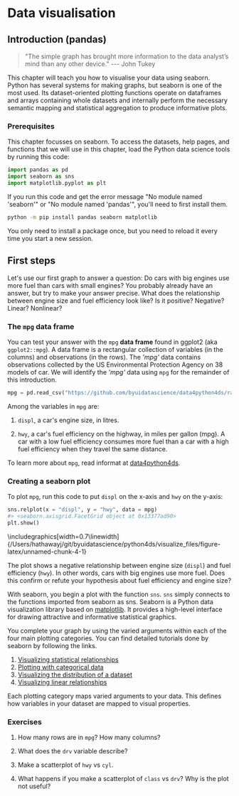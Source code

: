 # Data visualisation



## Introduction (pandas)

> "The simple graph has brought more information to the data analyst’s mind 
> than any other device." --- John Tukey

This chapter will teach you how to visualise your data using seaborn. Python has several systems for making graphs, but seaborn is one of the most used. Its dataset-oriented plotting functions operate on dataframes and arrays containing whole datasets and internally perform the necessary semantic mapping and statistical aggregation to produce informative plots.

### Prerequisites

This chapter focusses on seaborn. To access the datasets, help pages, and functions that we will use in this chapter, load the Python data science tools by running this code:


```python
import pandas as pd
import seaborn as sns
import matplotlib.pyplot as plt
```

If you run this code and get the error message "No module named 'seaborn'" or "No module named 'pandas'", you'll need to first install them.


```bash
python -m pip install pandas seaborn matplotlib
```

You only need to install a package once, but you need to reload it every time you start a new session.

## First steps

Let's use our first graph to answer a question: Do cars with big engines use more fuel than cars with small engines? You probably already have an answer, but try to make your answer precise. What does the relationship between engine size and fuel efficiency look like? Is it positive? Negative? Linear? Nonlinear?

### The `mpg` data frame

You can test your answer with the `mpg` __data frame__ found in ggplot2 (aka  `ggplot2::mpg`). A data frame is a rectangular collection of variables (in the columns) and observations (in the rows). The *'mpg'* data contains observations collected by the US Environmental Protection Agency on 38 models of car. We will identify the *'mpg'* data using `mpg` for the remainder of this introduction.


```python
mpg = pd.read_csv("https://github.com/byuidatascience/data4python4ds/raw/master/data-raw/mpg/mpg.csv")
```

Among the variables in `mpg` are:

1. `displ`, a car's engine size, in litres.

1. `hwy`, a car's fuel efficiency on the highway, in miles per gallon (mpg). 
  A car with a low fuel efficiency consumes more fuel than a car with a high 
  fuel efficiency when they travel the same distance. 

To learn more about `mpg`, read informat at [data4python4ds](https://github.com/byuidatascience/data4python4ds/blob/master/data.md).

### Creating a seaborn plot

To plot `mpg`, run this code to put `displ` on the x-axis and `hwy` on the y-axis:



```python
sns.relplot(x = "displ", y = "hwy", data = mpg)
#> <seaborn.axisgrid.FacetGrid object at 0x13377ad90>
plt.show()
```

\includegraphics[width=0.7\linewidth]{/Users/hathawayj/git/byuidatascience/python4ds/visualize_files/figure-latex/unnamed-chunk-4-1} 

The plot shows a negative relationship between engine size (`displ`) and fuel efficiency (`hwy`). In other words, cars with big engines use more fuel. Does this confirm or refute your hypothesis about fuel efficiency and engine size?

With seaborn, you begin a plot with the function `sns`. `sns` simply connects to the functions imported from seaborn as sns. Seaborn is a Python data visualization library based on [matplotlib]((https://matplotlib.org/)). It provides a high-level interface for drawing attractive and informative statistical graphics. 

You complete your graph by using the varied arguments within each of the four main plotting categories. You can find detailed tutorials done by seaborn by following the links.

1. [Visualizing statistical relationships](https://seaborn.pydata.org/tutorial/relational.html#emphasizing-continuity-with-line-plots)
2. [Plotting with categorical data](https://seaborn.pydata.org/tutorial/categorical.html)
3. [Visualizing the distribution of a dataset](https://seaborn.pydata.org/tutorial/distributions.html)
4. [Visualizing linear relationships](https://seaborn.pydata.org/tutorial/regression.html)

Each plotting category maps varied arguments to your data. This defines how variables in your dataset are mapped to visual properties. 

### Exercises

1. How many rows are in `mpg`? How many columns?

1.  What does the `drv` variable describe?  

1.  Make a scatterplot of `hwy` vs `cyl`.

1.  What happens if you make a scatterplot of `class` vs `drv`? Why is
    the plot not useful?

<!-- ## Aesthetic mappings -->

<!-- > "The greatest value of a picture is when it forces us to notice what we -->
<!-- > never expected to see." --- John Tukey -->

<!-- In the plot below, one group of points (highlighted in red) seems to fall outside of the linear trend. These cars have a higher mileage than you might expect. How can you explain these cars?  -->

<!-- ```{r, echo = FALSE} -->
<!-- ggplot(data = mpg, mapping = aes(x = displ, y = hwy)) + -->
<!--   geom_point() +  -->
<!--   geom_point(data = dplyr::filter(mpg, displ > 5, hwy > 20), colour = "red", size = 2.2) -->
<!-- ``` -->

<!-- Let's hypothesize that the cars are hybrids. One way to test this hypothesis is to look at the `class` value for each car. The `class` variable of the `mpg` dataset classifies cars into groups such as compact, midsize, and SUV. If the outlying points are hybrids, they should be classified as compact cars or, perhaps, subcompact cars (keep in mind that this data was collected before hybrid trucks and SUVs became popular). -->

<!-- You can add a third variable, like `class`, to a two dimensional scatterplot by mapping it to an __aesthetic__. An aesthetic is a visual property of the objects in your plot. Aesthetics include things like the size, the shape, or the color of your points. You can display a point (like the one below) in different ways by changing the values of its aesthetic properties. Since we already use the word "value" to describe data, let's use the word "level" to describe aesthetic properties. Here we change the levels of a point's size, shape, and color to make the point small, triangular, or blue: -->

<!-- ```{r, echo = FALSE, asp = 1/4} -->
<!-- ggplot() + -->
<!--   geom_point(aes(1, 1), size = 20) + -->
<!--   geom_point(aes(2, 1), size = 10) +  -->
<!--   geom_point(aes(3, 1), size = 20, shape = 17) +  -->
<!--   geom_point(aes(4, 1), size = 20, colour = "blue") +  -->
<!--   scale_x_continuous(NULL, limits = c(0.5, 4.5), labels = NULL) +  -->
<!--   scale_y_continuous(NULL, limits = c(0.9, 1.1), labels = NULL) +  -->
<!--   theme(aspect.ratio = 1/3) -->
<!-- ``` -->

<!-- You can convey information about your data by mapping the aesthetics in your plot to the variables in your dataset. For example, you can map the colors of your points to the `class` variable to reveal the class of each car. -->

<!-- ```{r} -->
<!-- ggplot(data = mpg) +  -->
<!--   geom_point(mapping = aes(x = displ, y = hwy, color = class)) -->
<!-- ``` -->

<!-- (If you prefer British English, like Hadley, you can use `colour` instead of `color`.) -->

<!-- To map an aesthetic to a variable, associate the name of the aesthetic to the name of the variable inside `aes()`. ggplot2 will automatically assign a unique level of the aesthetic (here a unique color) to each unique value of the variable, a process known as __scaling__. ggplot2 will also add a legend that explains which levels correspond to which values. -->

<!-- The colors reveal that many of the unusual points are two-seater cars. These cars don't seem like hybrids, and are, in fact, sports cars! Sports cars have large engines like SUVs and pickup trucks, but small bodies like midsize and compact cars, which improves their gas mileage. In hindsight, these cars were unlikely to be hybrids since they have large engines. -->

<!-- In the above example, we mapped `class` to the color aesthetic, but we could have mapped `class` to the size aesthetic in the same way. In this case, the exact size of each point would reveal its class affiliation. We get a _warning_ here, because mapping an unordered variable (`class`) to an ordered aesthetic (`size`) is not a good idea. -->

<!-- ```{r} -->
<!-- ggplot(data = mpg) +  -->
<!--   geom_point(mapping = aes(x = displ, y = hwy, size = class)) -->
<!-- ``` -->

<!-- Or we could have mapped `class` to the _alpha_ aesthetic, which controls the transparency of the points, or to the shape aesthetic, which controls the shape of the points. -->

<!-- ```{r out.width = "50%", fig.align = 'default', warning = FALSE, fig.asp = 1/2, fig.cap =""} -->
<!-- # Left -->
<!-- ggplot(data = mpg) +  -->
<!--   geom_point(mapping = aes(x = displ, y = hwy, alpha = class)) -->

<!-- # Right -->
<!-- ggplot(data = mpg) +  -->
<!--   geom_point(mapping = aes(x = displ, y = hwy, shape = class)) -->
<!-- ``` -->

<!-- What happened to the SUVs? ggplot2 will only use six shapes at a time. By default, additional groups will go unplotted when you use the shape aesthetic. -->

<!-- For each aesthetic, you use `aes()` to associate the name of the aesthetic with a variable to display. The `aes()` function gathers together each of the aesthetic mappings used by a layer and passes them to the layer's mapping argument. The syntax highlights a useful insight about `x` and `y`: the x and y locations of a point are themselves aesthetics, visual properties that you can map to variables to display information about the data.  -->

<!-- Once you map an aesthetic, ggplot2 takes care of the rest. It selects a reasonable scale to use with the aesthetic, and it constructs a legend that explains the mapping between levels and values. For x and y aesthetics, ggplot2 does not create a legend, but it creates an axis line with tick marks and a label. The axis line acts as a legend; it explains the mapping between locations and values. -->

<!-- You can also _set_ the aesthetic properties of your geom manually. For example, we can make all of the points in our plot blue: -->

<!-- ```{r} -->
<!-- ggplot(data = mpg) +  -->
<!--   geom_point(mapping = aes(x = displ, y = hwy), color = "blue") -->
<!-- ``` -->

<!-- Here, the color doesn't convey information about a variable, but only changes the appearance of the plot. To set an aesthetic manually, set the aesthetic by name as an argument of your geom function; i.e. it goes _outside_ of `aes()`. You'll need to pick a level that makes sense for that aesthetic: -->

<!-- * The name of a color as a character string. -->

<!-- * The size of a point in mm. -->

<!-- * The shape of a point as a number, as shown in Figure \@ref(fig:shapes). -->

<!-- ```{r shapes, echo = FALSE, out.width = "75%", fig.asp = 1/3, fig.cap="R has 25 built in shapes that are identified by numbers. There are some seeming duplicates: for example, 0, 15, and 22 are all squares. The difference comes from the interaction of the `colour` and `fill` aesthetics. The hollow shapes (0--14) have a border determined by `colour`; the solid shapes (15--18) are filled with `colour`; the filled shapes (21--24) have a border of `colour` and are filled with `fill`.", warning = FALSE} -->
<!-- shapes <- tibble( -->
<!--   shape = c(0, 1, 2, 5, 3, 4, 6:19, 22, 21, 24, 23, 20), -->
<!--   x = (0:24 %/% 5) / 2, -->
<!--   y = (-(0:24 %% 5)) / 4 -->
<!-- ) -->
<!-- ggplot(shapes, aes(x, y)) +  -->
<!--   geom_point(aes(shape = shape), size = 5, fill = "red") + -->
<!--   geom_text(aes(label = shape), hjust = 0, nudge_x = 0.15) + -->
<!--   scale_shape_identity() + -->
<!--   expand_limits(x = 4.1) + -->
<!--   scale_x_continuous(NULL, breaks = NULL) +  -->
<!--   scale_y_continuous(NULL, breaks = NULL, limits = c(-1.2, 0.2)) +  -->
<!--   theme_minimal() + -->
<!--   theme(aspect.ratio = 1/2.75) -->
<!-- ``` -->

<!-- ### Exercises -->

<!-- 1.  What's gone wrong with this code? Why are the points not blue? -->

<!--     ```{r} -->
<!--     ggplot(data = mpg) +  -->
<!--       geom_point(mapping = aes(x = displ, y = hwy, color = "blue")) -->
<!--     ``` -->

<!-- 1.  Which variables in `mpg` are categorical? Which variables are continuous?  -->
<!--     (Hint: type `?mpg` to read the documentation for the dataset). How -->
<!--     can you see this information when you run `mpg`? -->

<!-- 1.  Map a continuous variable to `color`, `size`, and `shape`. How do -->
<!--     these aesthetics behave differently for categorical vs. continuous -->
<!--     variables?  -->

<!-- 1.  What happens if you map the same variable to multiple aesthetics?  -->

<!-- 1.  What does the `stroke` aesthetic do? What shapes does it work with? -->
<!--     (Hint: use `?geom_point`) -->

<!-- 1.  What happens if you map an aesthetic to something other than a variable  -->
<!--     name, like `aes(colour = displ < 5)`?  Note, you'll also need to specify x and y. -->

<!-- ## Common problems -->

<!-- As you start to run R code, you're likely to run into problems. Don't worry --- it happens to everyone. I have been writing R code for years, and every day I still write code that doesn't work!  -->

<!-- Start by carefully comparing the code that you're running to the code in the book. R is extremely picky, and a misplaced character can make all the difference. Make sure that every `(` is matched with a `)` and every `"` is paired with another `"`. Sometimes you'll run the code and nothing happens. Check the left-hand of your console: if it's a `+`, it means that R doesn't think you've typed a complete expression and it's waiting for you to finish it. In this case, it's usually easy to start from scratch again by pressing ESCAPE to abort processing the current command. -->

<!-- One common problem when creating ggplot2 graphics is to put the `+` in the wrong place: it has to come at the end of the line, not the start. In other words, make sure you haven't accidentally written code like this: -->

<!-- ```R -->
<!-- ggplot(data = mpg)  -->
<!-- + geom_point(mapping = aes(x = displ, y = hwy)) -->
<!-- ``` -->

<!-- If you're still stuck, try the help. You can get help about any R function by running `?function_name` in the console, or selecting the function name and pressing F1 in RStudio. Don't worry if the help doesn't seem that helpful - instead skip down to the examples and look for code that matches what you're trying to do. -->

<!-- If that doesn't help, carefully read the error message. Sometimes the answer will be buried there! But when you're new to R, the answer might be in the error message but you don't yet know how to understand it. Another great tool is Google: try googling the error message, as it's likely someone else has had the same problem, and has gotten help online. -->

<!-- ## Facets -->

<!-- One way to add additional variables is with aesthetics. Another way, particularly useful for categorical variables, is to split your plot into __facets__, subplots that each display one subset of the data.  -->

<!-- To facet your plot by a single variable, use `facet_wrap()`. The first argument of `facet_wrap()` should be a formula, which you create with `~` followed by a variable name (here "formula" is the name of a data structure in R, not a synonym for "equation"). The variable that you pass to `facet_wrap()` should be discrete.  -->

<!-- ```{r} -->
<!-- ggplot(data = mpg) +  -->
<!--   geom_point(mapping = aes(x = displ, y = hwy)) +  -->
<!--   facet_wrap(~ class, nrow = 2) -->
<!-- ``` -->

<!-- To facet your plot on the combination of two variables, add `facet_grid()` to your plot call. The first argument of `facet_grid()` is also a formula. This time the formula should contain two variable names separated by a `~`.  -->

<!-- ```{r} -->
<!-- ggplot(data = mpg) +  -->
<!--   geom_point(mapping = aes(x = displ, y = hwy)) +  -->
<!--   facet_grid(drv ~ cyl) -->
<!-- ``` -->

<!-- If you prefer to not facet in the rows or columns dimension, use a `.` instead of a variable name, e.g. `+ facet_grid(. ~ cyl)`. -->

<!-- ### Exercises -->

<!-- 1.  What happens if you facet on a continuous variable? -->

<!-- 1.  What do the empty cells in plot with `facet_grid(drv ~ cyl)` mean? -->
<!--     How do they relate to this plot? -->

<!--     ```{r, eval = FALSE} -->
<!--     ggplot(data = mpg) +  -->
<!--       geom_point(mapping = aes(x = drv, y = cyl)) -->
<!--     ``` -->

<!-- 1.  What plots does the following code make? What does `.` do? -->

<!--     ```{r eval = FALSE} -->
<!--     ggplot(data = mpg) +  -->
<!--       geom_point(mapping = aes(x = displ, y = hwy)) + -->
<!--       facet_grid(drv ~ .) -->

<!--     ggplot(data = mpg) +  -->
<!--       geom_point(mapping = aes(x = displ, y = hwy)) + -->
<!--       facet_grid(. ~ cyl) -->
<!--     ``` -->

<!-- 1.  Take the first faceted plot in this section: -->

<!--     ```{r, eval = FALSE} -->
<!--     ggplot(data = mpg) +  -->
<!--       geom_point(mapping = aes(x = displ, y = hwy)) +  -->
<!--       facet_wrap(~ class, nrow = 2) -->
<!--     ``` -->

<!--     What are the advantages to using faceting instead of the colour aesthetic? -->
<!--     What are the disadvantages? How might the balance change if you had a  -->
<!--     larger dataset? -->

<!-- 1.  Read `?facet_wrap`. What does `nrow` do? What does `ncol` do? What other -->
<!--     options control the layout of the individual panels? Why doesn't -->
<!--     `facet_grid()` have `nrow` and `ncol` arguments? -->

<!-- 1.  When using `facet_grid()` you should usually put the variable with more -->
<!--     unique levels in the columns. Why? -->

<!-- ## Geometric objects -->

<!-- How are these two plots similar?  -->

<!-- ```{r echo = FALSE, out.width = "50%", fig.align="default", message = FALSE} -->
<!-- ggplot(data = mpg) +  -->
<!--   geom_point(mapping = aes(x = displ, y = hwy)) -->

<!-- ggplot(data = mpg) +  -->
<!--   geom_smooth(mapping = aes(x = displ, y = hwy)) -->
<!-- ``` -->

<!-- Both plots contain the same x variable, the same y variable, and both describe the same data. But the plots are not identical. Each plot uses a different visual object to represent the data. In ggplot2 syntax, we say that they use different __geoms__. -->

<!-- A __geom__ is the geometrical object that a plot uses to represent data. People often describe plots by the type of geom that the plot uses. For example, bar charts use bar geoms, line charts use line geoms, boxplots use boxplot geoms, and so on. Scatterplots break the trend; they use the point geom. As we see above, you can use different geoms to plot the same data. The plot on the left uses the point geom, and the plot on the right uses the smooth geom, a smooth line fitted to the data.  -->

<!-- To change the geom in your plot, change the geom function that you add to `ggplot()`. For instance, to make the plots above, you can use this code: -->

<!-- ```{r eval = FALSE} -->
<!-- # left -->
<!-- ggplot(data = mpg) +  -->
<!--   geom_point(mapping = aes(x = displ, y = hwy)) -->

<!-- # right -->
<!-- ggplot(data = mpg) +  -->
<!--   geom_smooth(mapping = aes(x = displ, y = hwy)) -->
<!-- ``` -->

<!-- Every geom function in ggplot2 takes a `mapping` argument. However, not every aesthetic works with every geom. You could set the shape of a point, but you couldn't set the "shape" of a line. On the other hand, you _could_ set the linetype of a line. `geom_smooth()` will draw a different line, with a different linetype, for each unique value of the variable that you map to linetype. -->

<!-- ```{r message = FALSE} -->
<!-- ggplot(data = mpg) +  -->
<!--   geom_smooth(mapping = aes(x = displ, y = hwy, linetype = drv)) -->
<!-- ``` -->

<!-- Here `geom_smooth()` separates the cars into three lines based on their `drv` value, which describes a car's drivetrain. One line describes all of the points with a `4` value, one line describes all of the points with an `f` value, and one line describes all of the points with an `r` value. Here, `4` stands for four-wheel drive, `f` for front-wheel drive, and `r` for rear-wheel drive. -->

<!-- If this sounds strange, we can make it more clear by overlaying the lines on top of the raw data and then coloring everything according to `drv`.  -->

<!-- ```{r echo = FALSE, message = FALSE} -->
<!-- ggplot(data = mpg, mapping = aes(x = displ, y = hwy, color = drv)) +  -->
<!--   geom_point() + -->
<!--   geom_smooth(mapping = aes(linetype = drv)) -->
<!-- ``` -->

<!-- Notice that this plot contains two geoms in the same graph! If this makes you excited, buckle up. We will learn how to place multiple geoms in the same plot very soon. -->

<!-- ggplot2 provides over 40 geoms, and extension packages provide even more (see <https://www.ggplot2-exts.org> for a sampling). The best way to get a comprehensive overview is the ggplot2 cheatsheet, which you can find at <http://rstudio.com/cheatsheets>. To learn more about any single geom, use help: `?geom_smooth`. -->

<!-- Many geoms, like `geom_smooth()`, use a single geometric object to display multiple rows of data. For these geoms, you can set the `group` aesthetic to a categorical variable to draw multiple objects. ggplot2 will draw a separate object for each unique value of the grouping variable. In practice, ggplot2 will automatically group the data for these geoms whenever you map an aesthetic to a discrete variable (as in the `linetype` example). It is convenient to rely on this feature because the group aesthetic by itself does not add a legend or distinguishing features to the geoms. -->

<!-- ```{r, fig.width = 3, fig.align = 'default', out.width = "33%", message = FALSE} -->
<!-- ggplot(data = mpg) + -->
<!--   geom_smooth(mapping = aes(x = displ, y = hwy)) -->

<!-- ggplot(data = mpg) + -->
<!--   geom_smooth(mapping = aes(x = displ, y = hwy, group = drv)) -->

<!-- ggplot(data = mpg) + -->
<!--   geom_smooth( -->
<!--     mapping = aes(x = displ, y = hwy, color = drv), -->
<!--     show.legend = FALSE -->
<!--   ) -->
<!-- ``` -->

<!-- To display multiple geoms in the same plot, add multiple geom functions to `ggplot()`: -->

<!-- ```{r, message = FALSE} -->
<!-- ggplot(data = mpg) +  -->
<!--   geom_point(mapping = aes(x = displ, y = hwy)) + -->
<!--   geom_smooth(mapping = aes(x = displ, y = hwy)) -->
<!-- ``` -->

<!-- This, however, introduces some duplication in our code. Imagine if you wanted to change the y-axis to display `cty` instead of `hwy`. You'd need to change the variable in two places, and you might forget to update one. You can avoid this type of repetition by passing a set of mappings to `ggplot()`. ggplot2 will treat these mappings as global mappings that apply to each geom in the graph.  In other words, this code will produce the same plot as the previous code: -->

<!-- ```{r, eval = FALSE} -->
<!-- ggplot(data = mpg, mapping = aes(x = displ, y = hwy)) +  -->
<!--   geom_point() +  -->
<!--   geom_smooth() -->
<!-- ``` -->

<!-- If you place mappings in a geom function, ggplot2 will treat them as local mappings for the layer. It will use these mappings to extend or overwrite the global mappings _for that layer only_. This makes it possible to display different aesthetics in different layers. -->

<!-- ```{r, message = FALSE} -->
<!-- ggplot(data = mpg, mapping = aes(x = displ, y = hwy)) +  -->
<!--   geom_point(mapping = aes(color = class)) +  -->
<!--   geom_smooth() -->
<!-- ``` -->

<!-- You can use the same idea to specify different `data` for each layer. Here, our smooth line displays just a subset of the `mpg` dataset, the subcompact cars. The local data argument in `geom_smooth()` overrides the global data argument in `ggplot()` for that layer only. -->

<!-- ```{r, message = FALSE} -->
<!-- ggplot(data = mpg, mapping = aes(x = displ, y = hwy)) +  -->
<!--   geom_point(mapping = aes(color = class)) +  -->
<!--   geom_smooth(data = filter(mpg, class == "subcompact"), se = FALSE) -->
<!-- ``` -->

<!-- (You'll learn how `filter()` works in the chapter on data transformations: for now, just know that this command selects only the subcompact cars.) -->

<!-- ### Exercises -->

<!-- 1.  What geom would you use to draw a line chart? A boxplot?  -->
<!--     A histogram? An area chart? -->

<!-- 1.  Run this code in your head and predict what the output will look like. -->
<!--     Then, run the code in R and check your predictions. -->

<!--     ```{r, eval = FALSE} -->
<!--     ggplot(data = mpg, mapping = aes(x = displ, y = hwy, color = drv)) +  -->
<!--       geom_point() +  -->
<!--       geom_smooth(se = FALSE) -->
<!--     ``` -->

<!-- 1.  What does `show.legend = FALSE` do?  What happens if you remove it?   -->
<!--     Why do you think I used it earlier in the chapter? -->

<!-- 1.  What does the `se` argument to `geom_smooth()` do? -->


<!-- 1.  Will these two graphs look different? Why/why not? -->

<!--     ```{r, eval = FALSE} -->
<!--     ggplot(data = mpg, mapping = aes(x = displ, y = hwy)) +  -->
<!--       geom_point() +  -->
<!--       geom_smooth() -->

<!--     ggplot() +  -->
<!--       geom_point(data = mpg, mapping = aes(x = displ, y = hwy)) +  -->
<!--       geom_smooth(data = mpg, mapping = aes(x = displ, y = hwy)) -->
<!--     ``` -->

<!-- 1.  Recreate the R code necessary to generate the following graphs. -->

<!--     ```{r echo = FALSE, fig.width = 3, out.width = "50%", fig.align = "default", message = FALSE} -->
<!--     ggplot(data = mpg, mapping = aes(x = displ, y = hwy)) +  -->
<!--       geom_point() +  -->
<!--       geom_smooth(se = FALSE) -->
<!--     ggplot(data = mpg, mapping = aes(x = displ, y = hwy)) +  -->
<!--       geom_smooth(aes(group = drv), se = FALSE) + -->
<!--       geom_point() -->
<!--     ggplot(data = mpg, mapping = aes(x = displ, y = hwy, color = drv)) +  -->
<!--       geom_point() +  -->
<!--       geom_smooth(se = FALSE) -->
<!--     ggplot(data = mpg, mapping = aes(x = displ, y = hwy)) +  -->
<!--       geom_point(aes(color = drv)) +  -->
<!--       geom_smooth(se = FALSE) -->
<!--     ggplot(data = mpg, mapping = aes(x = displ, y = hwy)) +  -->
<!--       geom_point(aes(color = drv)) + -->
<!--       geom_smooth(aes(linetype = drv), se = FALSE) -->
<!--     ggplot(data = mpg, mapping = aes(x = displ, y = hwy)) +  -->
<!--       geom_point(size = 4, colour = "white") +  -->
<!--       geom_point(aes(colour = drv)) -->
<!--     ``` -->

<!-- ## Statistical transformations -->

<!-- Next, let's take a look at a bar chart. Bar charts seem simple, but they are interesting because they reveal something subtle about plots. Consider a basic bar chart, as drawn with `geom_bar()`. The following chart displays the total number of diamonds in the `diamonds` dataset, grouped by `cut`. The `diamonds` dataset comes in ggplot2 and contains information about ~54,000 diamonds, including the `price`, `carat`, `color`, `clarity`, and `cut` of each diamond. The chart shows that more diamonds are available with high quality cuts than with low quality cuts.  -->

<!-- ```{r} -->
<!-- ggplot(data = diamonds) +  -->
<!--   geom_bar(mapping = aes(x = cut)) -->
<!-- ``` -->

<!-- On the x-axis, the chart displays `cut`, a variable from `diamonds`. On the y-axis, it displays count, but count is not a variable in `diamonds`! Where does count come from? Many graphs, like scatterplots, plot the raw values of your dataset. Other graphs, like bar charts, calculate new values to plot: -->

<!-- * bar charts, histograms, and frequency polygons bin your data  -->
<!--   and then plot bin counts, the number of points that fall in each bin. -->

<!-- * smoothers fit a model to your data and then plot predictions from the -->
<!--   model. -->

<!-- * boxplots compute a robust summary of the distribution and then display a  -->
<!--   specially formatted box. -->

<!-- The algorithm used to calculate new values for a graph is called a __stat__, short for statistical transformation. The figure below describes how this process works with `geom_bar()`. -->

<!-- ```{r, echo = FALSE, out.width = "100%"} -->
<!-- knitr::include_graphics("images/visualization-stat-bar.png") -->
<!-- ``` -->

<!-- You can learn which stat a geom uses by inspecting the default value for the `stat` argument. For example, `?geom_bar` shows that the default value for `stat` is "count", which means that `geom_bar()` uses `stat_count()`. `stat_count()` is documented on the same page as `geom_bar()`, and if you scroll down you can find a section called "Computed variables". That describes how it computes two new variables: `count` and `prop`. -->

<!-- You can generally use geoms and stats interchangeably. For example, you can recreate the previous plot using `stat_count()` instead of `geom_bar()`: -->

<!-- ```{r} -->
<!-- ggplot(data = diamonds) +  -->
<!--   stat_count(mapping = aes(x = cut)) -->
<!-- ``` -->

<!-- This works because every geom has a default stat; and every stat has a default geom. This means that you can typically use geoms without worrying about the underlying statistical transformation. There are three reasons you might need to use a stat explicitly: -->

<!-- 1.  You might want to override the default stat. In the code below, I change  -->
<!--     the stat of `geom_bar()` from count (the default) to identity. This lets  -->
<!--     me map the height of the bars to the raw values of a $y$ variable.  -->
<!--     Unfortunately when people talk about bar charts casually, they might be -->
<!--     referring to this type of bar chart, where the height of the bar is already -->
<!--     present in the data, or the previous bar chart where the height of the bar -->
<!--     is generated by counting rows. -->

<!--     ```{r, warning = FALSE} -->
<!--     demo <- tribble( -->
<!--       ~cut,         ~freq, -->
<!--       "Fair",       1610, -->
<!--       "Good",       4906, -->
<!--       "Very Good",  12082, -->
<!--       "Premium",    13791, -->
<!--       "Ideal",      21551 -->
<!--     ) -->

<!--     ggplot(data = demo) + -->
<!--       geom_bar(mapping = aes(x = cut, y = freq), stat = "identity") -->
<!--     ``` -->

<!--     (Don't worry that you haven't seen `<-` or `tribble()` before. You might be -->
<!--     able to guess at their meaning from the context, and you'll learn exactly -->
<!--     what they do soon!) -->

<!-- 1.  You might want to override the default mapping from transformed variables -->
<!--     to aesthetics. For example, you might want to display a bar chart of -->
<!--     proportion, rather than count: -->

<!--     ```{r} -->
<!--     ggplot(data = diamonds) +  -->
<!--       geom_bar(mapping = aes(x = cut, y = stat(prop), group = 1)) -->
<!--     ``` -->

<!--     To find the variables computed by the stat, look for the help section -->
<!--     titled "computed variables". -->

<!-- 1.  You might want to draw greater attention to the statistical transformation -->
<!--     in your code. For example, you might use `stat_summary()`, which -->
<!--     summarises the y values for each unique x value, to draw  -->
<!--     attention to the summary that you're computing: -->

<!--     ```{r} -->
<!--     ggplot(data = diamonds) +  -->
<!--       stat_summary( -->
<!--         mapping = aes(x = cut, y = depth), -->
<!--         fun.ymin = min, -->
<!--         fun.ymax = max, -->
<!--         fun.y = median -->
<!--       ) -->
<!--     ``` -->

<!-- ggplot2 provides over 20 stats for you to use. Each stat is a function, so you can get help in the usual way, e.g. `?stat_bin`. To see a complete list of stats, try the ggplot2 cheatsheet. -->

<!-- ### Exercises -->

<!-- 1.  What is the default geom associated with `stat_summary()`? How could -->
<!--     you rewrite the previous plot to use that geom function instead of the  -->
<!--     stat function? -->

<!-- 1.  What does `geom_col()` do? How is it different to `geom_bar()`? -->

<!-- 1.  Most geoms and stats come in pairs that are almost always used in  -->
<!--     concert. Read through the documentation and make a list of all the  -->
<!--     pairs. What do they have in common? -->

<!-- 1.  What variables does `stat_smooth()` compute? What parameters control -->
<!--     its behaviour? -->

<!-- 1.  In our proportion bar chart, we need to set `group = 1`. Why? In other -->
<!--     words what is the problem with these two graphs? -->

<!--     ```{r, eval = FALSE} -->
<!--     ggplot(data = diamonds) +  -->
<!--       geom_bar(mapping = aes(x = cut, y = ..prop..)) -->
<!--     ggplot(data = diamonds) +  -->
<!--       geom_bar(mapping = aes(x = cut, fill = color, y = ..prop..)) -->
<!--     ``` -->


<!-- ## Position adjustments -->

<!-- There's one more piece of magic associated with bar charts. You can colour a bar chart using either the `colour` aesthetic, or, more usefully, `fill`: -->

<!-- ```{r out.width = "50%", fig.align = "default"} -->
<!-- ggplot(data = diamonds) +  -->
<!--   geom_bar(mapping = aes(x = cut, colour = cut)) -->
<!-- ggplot(data = diamonds) +  -->
<!--   geom_bar(mapping = aes(x = cut, fill = cut)) -->
<!-- ``` -->

<!-- Note what happens if you map the fill aesthetic to another variable, like `clarity`: the bars are automatically stacked. Each colored rectangle represents a combination of `cut` and `clarity`. -->

<!-- ```{r} -->
<!-- ggplot(data = diamonds) +  -->
<!--   geom_bar(mapping = aes(x = cut, fill = clarity)) -->
<!-- ``` -->

<!-- The stacking is performed automatically by the __position adjustment__ specified by the `position` argument. If you don't want a stacked bar chart, you can use one of three other options: `"identity"`, `"dodge"` or `"fill"`. -->

<!-- *   `position = "identity"` will place each object exactly where it falls in  -->
<!--     the context of the graph. This is not very useful for bars, because it -->
<!--     overlaps them. To see that overlapping we either need to make the bars -->
<!--     slightly transparent by setting `alpha` to a small value, or completely -->
<!--     transparent by setting `fill = NA`. -->

<!--     ```{r out.width = "50%", fig.align = "default"} -->
<!--     ggplot(data = diamonds, mapping = aes(x = cut, fill = clarity)) +  -->
<!--       geom_bar(alpha = 1/5, position = "identity") -->
<!--     ggplot(data = diamonds, mapping = aes(x = cut, colour = clarity)) +  -->
<!--       geom_bar(fill = NA, position = "identity") -->
<!--     ``` -->

<!--     The identity position adjustment is more useful for 2d geoms, like points, -->
<!--     where it is the default. -->

<!-- *   `position = "fill"` works like stacking, but makes each set of stacked bars -->
<!--     the same height. This makes it easier to compare proportions across  -->
<!--     groups. -->

<!--     ```{r} -->
<!--     ggplot(data = diamonds) +  -->
<!--       geom_bar(mapping = aes(x = cut, fill = clarity), position = "fill") -->
<!--     ``` -->

<!-- *   `position = "dodge"` places overlapping objects directly _beside_ one  -->
<!--     another. This makes it easier to compare individual values. -->

<!--     ```{r} -->
<!--     ggplot(data = diamonds) +  -->
<!--       geom_bar(mapping = aes(x = cut, fill = clarity), position = "dodge") -->
<!--     ``` -->

<!-- There's one other type of adjustment that's not useful for bar charts, but it can be very useful for scatterplots. Recall our first scatterplot. Did you notice that the plot displays only 126 points, even though there are 234 observations in the dataset? -->

<!-- ```{r echo = FALSE} -->
<!-- ggplot(data = mpg) +  -->
<!--   geom_point(mapping = aes(x = displ, y = hwy)) -->
<!-- ``` -->

<!-- The values of `hwy` and `displ` are rounded so the points appear on a grid and many points overlap each other. This problem is known as __overplotting__. This arrangement makes it hard to see where the mass of the data is. Are the data points spread equally throughout the graph, or is there one special combination of `hwy` and `displ` that contains 109 values?  -->

<!-- You can avoid this gridding by setting the position adjustment to "jitter".  `position = "jitter"` adds a small amount of random noise to each point. This spreads the points out because no two points are likely to receive the same amount of random noise. -->

<!-- ```{r} -->
<!-- ggplot(data = mpg) +  -->
<!--   geom_point(mapping = aes(x = displ, y = hwy), position = "jitter") -->
<!-- ``` -->

<!-- Adding randomness seems like a strange way to improve your plot, but while it makes your graph less accurate at small scales, it makes your graph _more_ revealing at large scales. Because this is such a useful operation, ggplot2 comes with a shorthand for `geom_point(position = "jitter")`: `geom_jitter()`. -->

<!-- To learn more about a position adjustment, look up the help page associated with each adjustment: `?position_dodge`, `?position_fill`, `?position_identity`, `?position_jitter`, and `?position_stack`. -->

<!-- ### Exercises -->

<!-- 1.  What is the problem with this plot? How could you improve it? -->

<!--     ```{r} -->
<!--     ggplot(data = mpg, mapping = aes(x = cty, y = hwy)) +  -->
<!--       geom_point() -->
<!--     ``` -->

<!-- 1.  What parameters to `geom_jitter()` control the amount of jittering? -->

<!-- 1.  Compare and contrast `geom_jitter()` with `geom_count()`. -->

<!-- 1.  What's the default position adjustment for `geom_boxplot()`? Create -->
<!--     a visualisation of the `mpg` dataset that demonstrates it. -->

<!-- ## Coordinate systems -->

<!-- Coordinate systems are probably the most complicated part of ggplot2. The default coordinate system is the Cartesian coordinate system where the x and y positions act independently to determine the location of each point. There are a number of other coordinate systems that are occasionally helpful. -->

<!-- *   `coord_flip()` switches the x and y axes. This is useful (for example), -->
<!--     if you want horizontal boxplots. It's also useful for long labels: it's -->
<!--     hard to get them to fit without overlapping on the x-axis. -->

<!--     ```{r fig.width = 3, out.width = "50%", fig.align = "default"} -->
<!--     ggplot(data = mpg, mapping = aes(x = class, y = hwy)) +  -->
<!--       geom_boxplot() -->
<!--     ggplot(data = mpg, mapping = aes(x = class, y = hwy)) +  -->
<!--       geom_boxplot() + -->
<!--       coord_flip() -->
<!--     ``` -->

<!-- *   `coord_quickmap()` sets the aspect ratio correctly for maps. This is very -->
<!--     important if you're plotting spatial data with ggplot2 (which unfortunately -->
<!--     we don't have the space to cover in this book). -->

<!--     ```{r fig.width = 3, out.width = "50%", fig.align = "default", message = FALSE} -->
<!--     nz <- map_data("nz") -->

<!--     ggplot(nz, aes(long, lat, group = group)) + -->
<!--       geom_polygon(fill = "white", colour = "black") -->

<!--     ggplot(nz, aes(long, lat, group = group)) + -->
<!--       geom_polygon(fill = "white", colour = "black") + -->
<!--       coord_quickmap() -->
<!--     ``` -->

<!-- *   `coord_polar()` uses polar coordinates. Polar coordinates reveal an  -->
<!--     interesting connection between a bar chart and a Coxcomb chart. -->

<!--     ```{r fig.width = 3, out.width = "50%", fig.align = "default", fig.asp = 1} -->
<!--     bar <- ggplot(data = diamonds) +  -->
<!--       geom_bar( -->
<!--         mapping = aes(x = cut, fill = cut),  -->
<!--         show.legend = FALSE, -->
<!--         width = 1 -->
<!--       ) +  -->
<!--       theme(aspect.ratio = 1) + -->
<!--       labs(x = NULL, y = NULL) -->

<!--     bar + coord_flip() -->
<!--     bar + coord_polar() -->
<!--     ``` -->

<!-- ### Exercises -->

<!-- 1.  Turn a stacked bar chart into a pie chart using `coord_polar()`. -->

<!-- 1.  What does `labs()` do? Read the documentation. -->

<!-- 1.  What's the difference between `coord_quickmap()` and `coord_map()`? -->

<!-- 1.  What does the plot below tell you about the relationship between city -->
<!--     and highway mpg? Why is `coord_fixed()` important? What does  -->
<!--     `geom_abline()` do? -->

<!--     ```{r, fig.asp = 1, out.width = "50%"} -->
<!--     ggplot(data = mpg, mapping = aes(x = cty, y = hwy)) + -->
<!--       geom_point() +  -->
<!--       geom_abline() + -->
<!--       coord_fixed() -->
<!--     ``` -->

<!-- ## The layered grammar of graphics -->

<!-- In the previous sections, you learned much more than how to make scatterplots, bar charts, and boxplots. You learned a foundation that you can use to make _any_ type of plot with ggplot2. To see this, let's add position adjustments, stats, coordinate systems, and faceting to our code template: -->

<!-- ``` -->
<!-- ggplot(data = <DATA>) +  -->
<!--   <GEOM_FUNCTION>( -->
<!--      mapping = aes(<MAPPINGS>), -->
<!--      stat = <STAT>,  -->
<!--      position = <POSITION> -->
<!--   ) + -->
<!--   <COORDINATE_FUNCTION> + -->
<!--   <FACET_FUNCTION> -->
<!-- ``` -->

<!-- Our new template takes seven parameters, the bracketed words that appear in the template. In practice, you rarely need to supply all seven parameters to make a graph because ggplot2 will provide useful defaults for everything except the data, the mappings, and the geom function. -->

<!-- The seven parameters in the template compose the grammar of graphics, a formal system for building plots. The grammar of graphics is based on the insight that you can uniquely describe _any_ plot as a combination of a dataset, a geom, a set of mappings, a stat, a position adjustment, a coordinate system, and a faceting scheme.  -->

<!-- To see how this works, consider how you could build a basic plot from scratch: you could start with a dataset and then transform it into the information that you want to display (with a stat). -->

<!-- ```{r, echo = FALSE, out.width = "100%"} -->
<!-- knitr::include_graphics("images/visualization-grammar-1.png") -->
<!-- ``` -->

<!-- Next, you could choose a geometric object to represent each observation in the transformed data. You could then use the aesthetic properties of the geoms to represent variables in the data. You would map the values of each variable to the levels of an aesthetic. -->

<!-- ```{r, echo = FALSE, out.width = "100%"} -->
<!-- knitr::include_graphics("images/visualization-grammar-2.png") -->
<!-- ``` -->

<!-- You'd then select a coordinate system to place the geoms into. You'd use the location of the objects (which is itself an aesthetic property) to display the values of the x and y variables. At that point, you would have a complete graph, but you could further adjust the positions of the geoms within the coordinate system (a position adjustment) or split the graph into subplots (faceting). You could also extend the plot by adding one or more additional layers, where each additional layer uses a dataset, a geom, a set of mappings, a stat, and a position adjustment. -->

<!-- ```{r, echo = FALSE, out.width = "100%"} -->
<!-- knitr::include_graphics("images/visualization-grammar-3.png") -->
<!-- ``` -->

<!-- You could use this method to build _any_ plot that you imagine. In other words, you can use the code template that you've learned in this chapter to build hundreds of thousands of unique plots. -->
